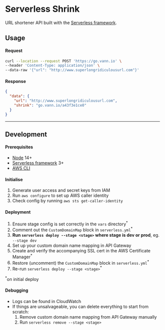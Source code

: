 # Serverless Shrink

URL shortener API built with the
[Serverless framework](https://serverless.com).

## Usage

#### Request
```bash
curl --location --request POST 'https://go.vann.io' \
--header 'Content-Type: application/json' \
--data-raw '{"url": "http://www.superlongridiculousurl.com"}'
```

#### Response
```json
{
  "data": {
    "url": "http://www.superlongridiculousurl.com",
    "shrink": "go.vann.io/a43f3e1ce0"
  }
}
```

---

## Development

#### Prerequisites

* [Node](https://nodejs.org) 14+
* [Serverless framework](https://serverless.com/framework/docs/getting-started) 3+
* [AWS CLI](https://aws.amazon.com/cli)


#### Initialise

1. Generate user access and secret keys from IAM 
1. Run `aws configure` to set up AWS caller identity
1. Check config by running `aws sts get-caller-identity`

#### Deployment

1. Ensure stage config is set correctly in the `vars` directory<sup>\*</sup>
1. Comment out the `CustomDomainMap` block in `serverless.yml`<sup>\*</sup>
1. **Run `serverless deploy --stage <stage>` where stage is dev or prod**, eg. `--stage
   dev`
1. Set up your custom domain name mapping in API Gateway
1. Create and verify the accompanying SSL cert in the AWS Certificate Manager<sup>\*</sup>
1. Restore (uncomment) the `CustomDomainMap` block in `serverless.yml`<sup>\*</sup>
1. Re-run `serverless deploy --stage <stage>`<sup>\*</sup>

<sup>\*</sup>on initial deploy

#### Debugging

* Logs can be found in CloudWatch
* If things are unsalvageable, you can delete everything to start from scratch:
  1. Remove custom domain name mapping from API Gateway manually
  1. Run `serverless remove --stage <stage>`
